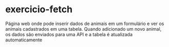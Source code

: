 # exercicio-fetch
Página web onde pode inserir dados de animais em um formulário e ver os animais cadastrados em uma tabela. Quando adicionado um novo animal, os dados são enviados para uma API e a tabela é atualizada automaticamente
